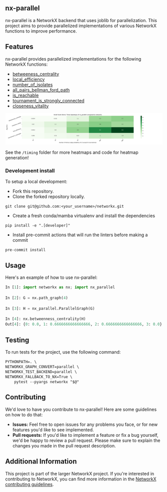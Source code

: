 ## nx-parallel

nx-parallel is a NetworkX backend that uses joblib for parallelization. This project aims to provide parallelized implementations of various NetworkX functions to improve performance.

## Features

nx-parallel provides parallelized implementations for the following NetworkX functions:

- [betweeness_centrality](https://github.com/networkx/nx-parallel/blob/main/nx_parallel/algorithms/centrality/betweenness.py#L17)
- [local_efficiency](https://github.com/networkx/nx-parallel/blob/main/nx_parallel/algorithms/efficiency_measures.py#L12)
- [number_of_isolates](https://github.com/networkx/nx-parallel/blob/main/nx_parallel/algorithms/isolate.py#L9)
- [all_pairs_bellman_ford_path](https://github.com/networkx/nx-parallel/blob/main/nx_parallel/algorithms/shortest_paths/weighted.py#L9)
- [is_reachable](https://github.com/networkx/nx-parallel/blob/main/nx_parallel/algorithms/tournament.py#L11)
- [tournament_is_strongly_connected](https://github.com/networkx/nx-parallel/blob/main/nx_parallel/algorithms/tournament.py#L103)
- [closeness_vitality](https://github.com/networkx/nx-parallel/blob/main/nx_parallel/algorithms/vitality.py#L9)

![alt text](timing/heatmap_all_functions.png)

See the `/timing` folder for more heatmaps and code for heatmap generation!

### Development install

To setup a local development:

- Fork this repository.
- Clone the forked repository locally.

```
git clone git@github.com:<your_username>/networkx.git
```

- Create a fresh conda/mamba virtualenv and install the dependencies

```
pip install -e ".[developer]"
```

- Install pre-commit actions that will run the linters before making a commit

```
pre-commit install
```

## Usage

Here's an example of how to use nx-parallel:

```python
In [1]: import networkx as nx; import nx_parallel

In [2]: G = nx.path_graph(4)

In [3]: H = nx_parallel.ParallelGraph(G)

In [4]: nx.betweenness_centrality(H)
Out[4]: {0: 0.0, 1: 0.6666666666666666, 2: 0.6666666666666666, 3: 0.0}
```

## Testing

To run tests for the project, use the following command:

```
PYTHONPATH=. \
NETWORKX_GRAPH_CONVERT=parallel \
NETWORKX_TEST_BACKEND=parallel \
NETWORKX_FALLBACK_TO_NX=True \
    pytest --pyargs networkx "$@"
```

## Contributing

We'd love to have you contribute to nx-parallel! Here are some guidelines on how to do that:

- **Issues:** Feel free to open issues for any problems you face, or for new features you'd like to see implemented.
- **Pull requests:** If you'd like to implement a feature or fix a bug yourself, we'd be happy to review a pull request. Please make sure to explain the changes you made in the pull request description.

## Additional Information

This project is part of the larger NetworkX project. If you're interested in contributing to NetworkX, you can find more information in the [NetworkX contributing guidelines](https://github.com/networkx/networkx/blob/main/CONTRIBUTING.rst).
